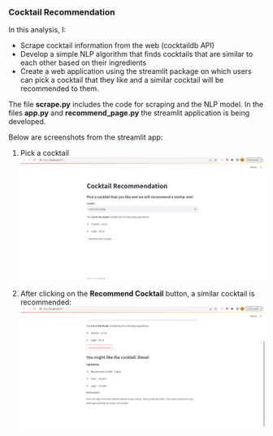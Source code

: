 ### Cocktail Recommendation

In this analysis, I:

* Scrape cocktail information from the web (cocktaildb API)
* Develop a simple NLP algorithm that finds cocktails that are similar to each other based on their ingredients
* Create a web application using the streamlit package on which users can pick a cocktail that they like and a similar cocktail will be recommended to them.

The file **scrape.py** includes the code for scraping and the NLP model.
In the files **app.py** and **recommend_page.py** the streamlit application is being developed. 

Below are screenshots from the streamlit app:
1. Pick a cocktail
![Streamlit App 1](streamlit_app_1.png)

2. After clicking on the **Recommend Cocktail** button, a similar cocktail is recommended:
![Streamlit App 2](streamlit_app_2.png)